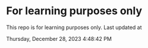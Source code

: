 # For learning purposes only
This repo is for learning purposes only.
Last updated at

Thursday, December 28, 2023 4:48:42 PM

